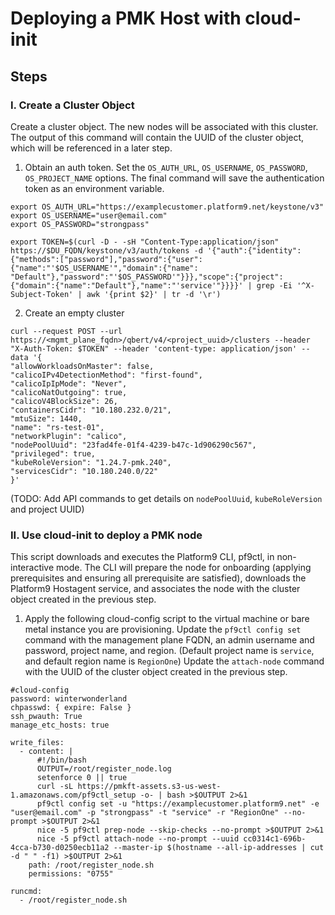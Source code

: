 # Deploying a PMK Host with cloud-init

## Steps

### I. Create a Cluster Object 
Create a cluster object. The new nodes will be associated with this cluster. The output of this command will contain the UUID of the cluster object, which will be referenced in a later step. 
1. Obtain an auth token. Set the `OS_AUTH_URL`, `OS_USERNAME`, `OS_PASSWORD`, `OS_PROJECT_NAME` options. The final command will save the authentication token as an environment variable.  
```
export OS_AUTH_URL="https://examplecustomer.platform9.net/keystone/v3"
export OS_USERNAME="user@email.com"
export OS_PASSWORD="strongpass"

export TOKEN=$(curl -D - -sH "Content-Type:application/json" https://$DU_FQDN/keystone/v3/auth/tokens -d '{"auth":{"identity":{"methods":["password"],"password":{"user":{"name":"'$OS_USERNAME'","domain":{"name": "Default"},"password":"'$OS_PASSWORD'"}}},"scope":{"project":{"domain":{"name":"Default"},"name":"'service'"}}}}' | grep -Ei '^X-Subject-Token' | awk '{print $2}' | tr -d '\r')
```
2. Create an empty cluster 
```
curl --request POST --url https://<mgmt_plane_fqdn>/qbert/v4/<project_uuid>/clusters --header "X-Auth-Token: $TOKEN" --header 'content-type: application/json' --data '{
"allowWorkloadsOnMaster": false,
"calicoIPv4DetectionMethod": "first-found",
"calicoIpIpMode": "Never",
"calicoNatOutgoing": true,
"calicoV4BlockSize": 26,
"containersCidr": "10.180.232.0/21",
"mtuSize": 1440,
"name": "rs-test-01",
"networkPlugin": "calico",
"nodePoolUuid": "23fad4fe-01f4-4239-b47c-1d906290c567",
"privileged": true,
"kubeRoleVersion": "1.24.7-pmk.240",
"servicesCidr": "10.180.240.0/22"
}'
```
(TODO: Add API commands to get details on `nodePoolUuid`, `kubeRoleVersion` and project UUID)
 

### II. Use cloud-init to deploy a PMK node
This script downloads and executes the Platform9 CLI, pf9ctl, in non-interactive mode. The CLI will prepare the node for onboarding (applying prerequisites and ensuring all prerequisite are satisfied), downloads the Platform9 Hostagent service, and associates the node with the cluster object created in the previous step. 

1. Apply the following cloud-config script to the virtual machine or bare metal instance you are provisioning. 
Update the `pf9ctl config set` command with the management plane FQDN, an admin username and password, project name, and region. (Default project name is `service`, and default region name is `RegionOne`)
Update the `attach-node` command with the UUID of the cluster object created in the previous step. 
```
#cloud-config
password: winterwonderland
chpasswd: { expire: False }
ssh_pwauth: True
manage_etc_hosts: true

write_files:
  - content: |
      #!/bin/bash
      OUTPUT=/root/register_node.log
      setenforce 0 || true
      curl -sL https://pmkft-assets.s3-us-west-1.amazonaws.com/pf9ctl_setup -o- | bash >$OUTPUT 2>&1
      pf9ctl config set -u "https://examplecustomer.platform9.net" -e "user@email.com" -p "strongpass" -t "service" -r "RegionOne" --no-prompt >$OUTPUT 2>&1
      nice -5 pf9ctl prep-node --skip-checks --no-prompt >$OUTPUT 2>&1
      nice -5 pf9ctl attach-node --no-prompt --uuid cc0314c1-696b-4cca-b730-d0250ecb11a2 --master-ip $(hostname --all-ip-addresses | cut -d " " -f1) >$OUTPUT 2>&1
    path: /root/register_node.sh
    permissions: "0755"

runcmd:
  - /root/register_node.sh
```
